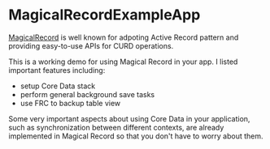 # MagicalRecordExampleApp
[MagicalRecord](https://github.com/magicalpanda/MagicalRecord) is well known for adpoting Active Record pattern and providing  easy-to-use APIs for CURD operations.  

This is a working demo for using Magical Record in your app. I listed important features including:  

* setup Core Data stack
* perform general background save tasks
* use FRC to backup table view


Some very important aspects about using Core Data in your application, such as synchronization between different contexts, are already implemented in Magical Record so that you don't have to worry about them.
